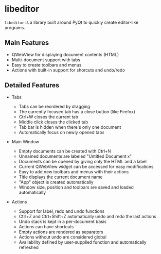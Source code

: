 libeditor
=========

`libeditor` is a library built around PyQt to quickly create
editor-like programs. 

Main Features
-------------

- QWebView for displaying document contents (HTML)
- Multi-document support with tabs
- Easy to create toolbars and menus
- Actions with built-in support for shorcuts and undo/redo


Detailed Features
----------------

- Tabs
  - Tabs can be reordered by dragging
  - The currently focused tab has a close button (like Firefox)
  - Ctrl+W closes the current tab
  - Middle click closes the clicked tab
  - Tab bar is hidden when there's only one document
  - Automatically focus on newly opened tabs
  
- Main Window
  - Empty documents can be created with Ctrl+N
  - Unnamed documents are labeled "Untitled Document x"
  - Documents can be opened by giving only the HTML and a label
  - Current QWebView widget can be accessed for easy modifications
  - Easy to add new toolbars and menus with their actions
  - Title displays the current document name
  - "App" object is created automatically
  - Window size, position and toolbars are saved and loaded automatically
  
- Actions
  - Support for label, redo and undo functions
  - Ctrl+Z and Ctrl+Shift+Z automatically undo and redo the last actions
  - Undo stack is kept in a per-document basis
  - Actions can have shortcuts
  - Empty actions are rendered as separators
  - Actions without undo are considered global
  - Availability defined by user-supplied function and automatically refreshed
